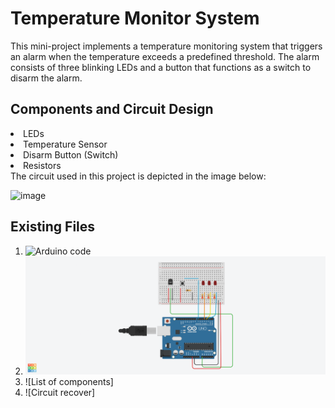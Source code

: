 # Temperature Monitor System
This mini-project implements a temperature monitoring system that triggers an alarm when the temperature exceeds a predefined threshold. 
The alarm consists of three blinking LEDs and a button that functions as a switch to disarm the alarm.
## Components and Circuit Design
<li>LEDs
<li>Temperature Sensor
<li>Disarm Button (Switch)
<li>Resistors<br/>
The circuit used in this project is depicted in the image below:  
  
  ![image](https://github.com/user-attachments/assets/dded329a-2dfe-4f9b-9983-f450c6f5709f)


## Existing Files  
1. ![Arduino code](https://github.com/ekoumpar/Arduino-mini-projects/blob/7163d3d5894624cb3460ebe90b06d8cbc802a8ce/TempMonitor/temperature_monitor1(3).ino) 
2. ![Circuit Diagram](https://github.com/ekoumpar/Arduino-mini-projects/blob/8bc2e4d7769739a16170e440c9d4d7c2f512576e/TempMonitor/Temperature%20Monitor2.png)
3. ![List of components]
4. ![Circuit recover]



